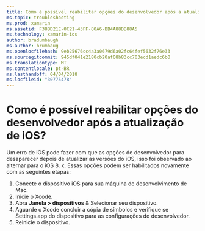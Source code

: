 ```yaml
---
title: Como é possível reabilitar opções do desenvolvedor após a atualização de iOS?
ms.topic: troubleshooting
ms.prod: xamarin
ms.assetid: F38BD21E-0C21-43FF-80A6-BB4A88DB88A5
ms.technology: xamarin-ios
author: bradumbaugh
ms.author: brumbaug
ms.openlocfilehash: 9eb25676cc4a3a0679d6a02fc64fef5632f76e33
ms.sourcegitcommit: 945df041e2180cb20af08b83cc703ecd1aedc6b0
ms.translationtype: MT
ms.contentlocale: pt-BR
ms.lasthandoff: 04/04/2018
ms.locfileid: "30775478"
---
```

# <a name="how-can-i-reenable-developer-options-after-updating-ios"></a>Como é possível reabilitar opções do desenvolvedor após a atualização de iOS?

Um erro de iOS pode fazer com que as opções de desenvolvedor para desaparecer depois de atualizar as versões do iOS, isso foi observado ao alternar para o iOS 8. x. Essas opções podem ser habilitados novamente com as seguintes etapas:

1. Conecte o dispositivo iOS para sua máquina de desenvolvimento de Mac.
2. Inicie o Xcode.
3. Abra **Janela > dispositivos** & Selecionar seu dispositivo.
4. Aguarde o Xcode concluir a cópia de símbolos e verifique se Settings.app do dispositivo para as configurações do desenvolvedor.
5. Reinicie o dispositivo.
